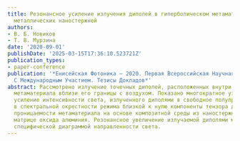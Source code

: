 ```yaml
---
title: Резонансное усиление излучения диполей в гиперболическом метаматериале на основе
  металлических наностержней
authors:
- В. Б. Новиков
- Т. В. Мурзина
date: '2020-09-01'
publishDate: '2025-03-15T17:36:10.523721Z'
publication_types:
- paper-conference
publication: '*Енисейская Фотоника – 2020. Первая Всероссийская Научная Конференция
  С Международным Участием. Тезисы Докладов*'
abstract: Рассмотрено излучение точечных диполей, расположенных внутри гиперболического
  метаматериала вблизи его границы с воздухом. Показано многократное узкополосное
  усиление интенсивности света, излученного диполями в свободное полупространство,
  в спектральной окрестности режима близкой к нулю компоненты тензора диэлектрической
  проницаемости метаматериала на основе композитной среды из наностержней золота в
  матрице оксида алюминия. Резонансное увеличение излучаемой диполями мощности сопровождается
  специфической диаграммой направленности света.
---
```

